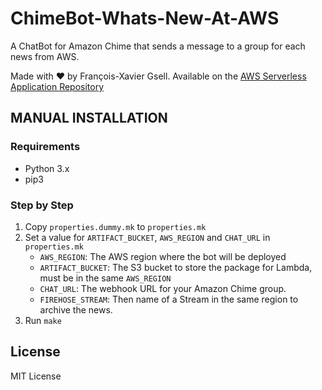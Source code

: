 # ChimeBot-Whats-New-At-AWS

A ChatBot for Amazon Chime that sends a message to a group for each news from AWS.

Made with ❤️ by François-Xavier Gsell. Available on the [AWS Serverless Application Repository](https://aws.amazon.com/serverless)

## MANUAL INSTALLATION

### Requirements

- Python 3.x
- pip3

### Step by Step

1. Copy `properties.dummy.mk` to `properties.mk`
1. Set a value for `ARTIFACT_BUCKET`, `AWS_REGION` and `CHAT_URL` in  `properties.mk`
    - `AWS_REGION`: The AWS region where the bot will be deployed
    - `ARTIFACT_BUCKET`: The S3 bucket to store the package for Lambda, must be in the same `AWS_REGION`
    - `CHAT_URL`: The webhook URL for your Amazon Chime group.
    - `FIREHOSE_STREAM`: Then name of a Stream in the same region to archive the news.
1. Run `make`

## License

MIT License